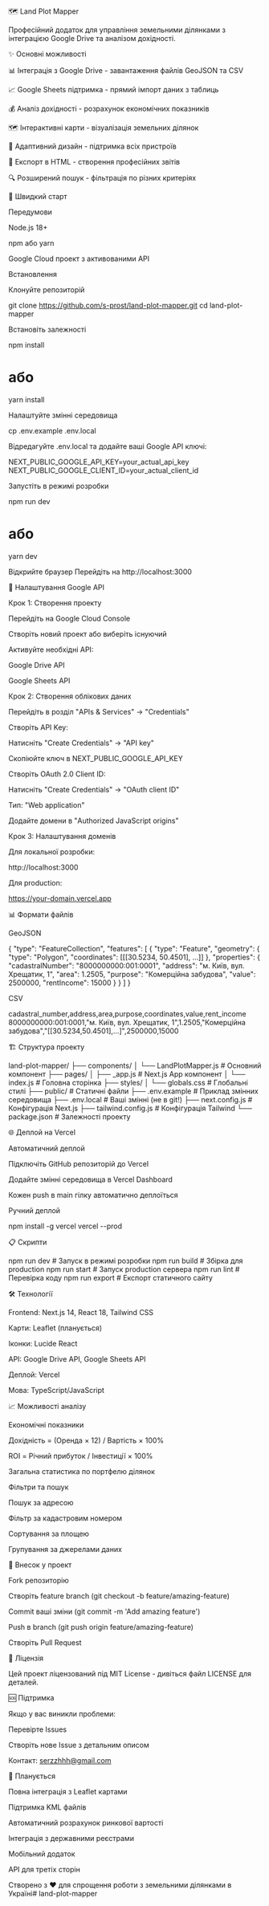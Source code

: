 🗺️ Land Plot Mapper

Професійний додаток для управління земельними ділянками з інтеграцією Google Drive та аналізом дохідності.

✨ Основні можливості





📊 Інтеграція з Google Drive - завантаження файлів GeoJSON та CSV



📈 Google Sheets підтримка - прямий імпорт даних з таблиць



💰 Аналіз дохідності - розрахунок економічних показників



🗺️ Інтерактивні карти - візуалізація земельних ділянок



📱 Адаптивний дизайн - підтримка всіх пристроїв



🚀 Експорт в HTML - створення професійних звітів



🔍 Розширений пошук - фільтрація по різних критеріях

🚀 Швидкий старт

Передумови





Node.js 18+



npm або yarn



Google Cloud проект з активованими API

Встановлення





Клонуйте репозиторій

git clone https://github.com/s-prost/land-plot-mapper.git
cd land-plot-mapper






Встановіть залежності

npm install
# або
yarn install






Налаштуйте змінні середовища

cp .env.example .env.local


Відредагуйте .env.local та додайте ваші Google API ключі:

NEXT_PUBLIC_GOOGLE_API_KEY=your_actual_api_key
NEXT_PUBLIC_GOOGLE_CLIENT_ID=your_actual_client_id






Запустіть в режимі розробки

npm run dev
# або
yarn dev






Відкрийте браузер Перейдіть на http://localhost:3000

🔧 Налаштування Google API

Крок 1: Створення проекту





Перейдіть на Google Cloud Console



Створіть новий проект або виберіть існуючий



Активуйте необхідні API:





Google Drive API



Google Sheets API

Крок 2: Створення облікових даних





Перейдіть в розділ "APIs & Services" → "Credentials"



Створіть API Key:





Натисніть "Create Credentials" → "API key"



Скопіюйте ключ в NEXT_PUBLIC_GOOGLE_API_KEY



Створіть OAuth 2.0 Client ID:





Натисніть "Create Credentials" → "OAuth client ID"



Тип: "Web application"



Додайте домени в "Authorized JavaScript origins"

Крок 3: Налаштування доменів

Для локальної розробки:

http://localhost:3000


Для production:

https://your-domain.vercel.app


📊 Формати файлів

GeoJSON

{
  "type": "FeatureCollection",
  "features": [
    {
      "type": "Feature",
      "geometry": {
        "type": "Polygon",
        "coordinates": [[[30.5234, 50.4501], ...]]
      },
      "properties": {
        "cadastralNumber": "8000000000:001:0001",
        "address": "м. Київ, вул. Хрещатик, 1",
        "area": 1.2505,
        "purpose": "Комерційна забудова",
        "value": 2500000,
        "rentIncome": 15000
      }
    }
  ]
}


CSV

cadastral_number,address,area,purpose,coordinates,value,rent_income
8000000000:001:0001,"м. Київ, вул. Хрещатик, 1",1.2505,"Комерційна забудова","[[30.5234,50.4501],...]",2500000,15000


🏗️ Структура проекту

land-plot-mapper/
├── components/
│   └── LandPlotMapper.js     # Основний компонент
├── pages/
│   ├── _app.js               # Next.js App компонент
│   └── index.js              # Головна сторінка
├── styles/
│   └── globals.css           # Глобальні стилі
├── public/                   # Статичні файли
├── .env.example              # Приклад змінних середовища
├── .env.local                # Ваші змінні (не в git!)
├── next.config.js            # Конфігурація Next.js
├── tailwind.config.js        # Конфігурація Tailwind
└── package.json              # Залежності проекту


🌐 Деплой на Vercel

Автоматичний деплой





Підключіть GitHub репозиторій до Vercel



Додайте змінні середовища в Vercel Dashboard



Кожен push в main гілку автоматично деплоїться

Ручний деплой

npm install -g vercel
vercel --prod


📋 Скрипти

npm run dev          # Запуск в режимі розробки
npm run build        # Збірка для production
npm run start        # Запуск production сервера
npm run lint         # Перевірка коду
npm run export       # Експорт статичного сайту


🛠️ Технології





Frontend: Next.js 14, React 18, Tailwind CSS



Карти: Leaflet (планується)



Іконки: Lucide React



API: Google Drive API, Google Sheets API



Деплой: Vercel



Мова: TypeScript/JavaScript

📈 Можливості аналізу

Економічні показники





Дохідність = (Оренда × 12) / Вартість × 100%



ROI = Річний прибуток / Інвестиції × 100%



Загальна статистика по портфелю ділянок

Фільтри та пошук





Пошук за адресою



Фільтр за кадастровим номером



Сортування за площею



Групування за джерелами даних

🤝 Внесок у проект





Fork репозиторію



Створіть feature branch (git checkout -b feature/amazing-feature)



Commit ваші зміни (git commit -m 'Add amazing feature')



Push в branch (git push origin feature/amazing-feature)



Створіть Pull Request

📝 Ліцензія

Цей проект ліцензований під MIT License - дивіться файл LICENSE для деталей.

🆘 Підтримка

Якщо у вас виникли проблеми:





Перевірте Issues



Створіть нове Issue з детальним описом



Контакт: serzzhhh@gmail.com

🔮 Планується





Повна інтеграція з Leaflet картами



Підтримка KML файлів



Автоматичний розрахунок ринкової вартості



Інтеграція з державними реєстрами



Мобільний додаток



API для третіх сторін



Створено з ❤️ для спрощення роботи з земельними ділянками в Україні# land-plot-mapper
